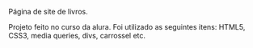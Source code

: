 
Página de site de livros.

Projeto feito no curso da alura.
Foi utilizado as seguintes itens:
HTML5, CSS3, media queries, divs, carrossel etc.


